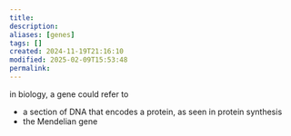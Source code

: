 ```yaml
---
title: 
description: 
aliases: [genes]
tags: []
created: 2024-11-19T21:16:10
modified: 2025-02-09T15:53:48
permalink:
---
```


in biology, a gene could refer to
- a section of DNA that encodes a protein, as seen in protein synthesis
- the Mendelian gene
